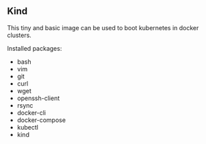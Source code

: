 ## Kind

This tiny and basic image can be used to boot kubernetes in docker clusters.

Installed packages:
- bash
- vim
- git
- curl
- wget
- openssh-client
- rsync
- docker-cli
- docker-compose
- kubectl
- kind
